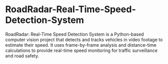 # RoadRadar-Real-Time-Speed-Detection-System
RoadRadar: Real-Time Speed Detection System is a Python-based computer vision project that detects and tracks vehicles in video footage to estimate their speed. It uses frame-by-frame analysis and distance-time calculations to provide real-time speed monitoring for traffic surveillance and road safety.
